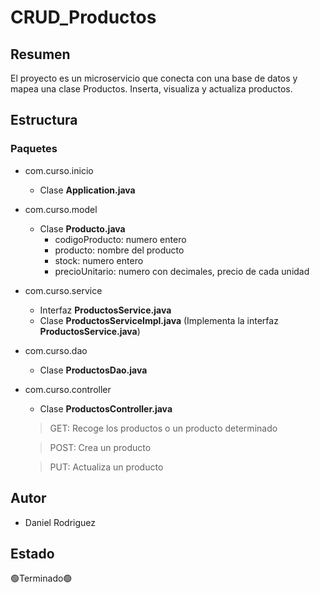 # CRUD_Productos
## Resumen
El proyecto es un microservicio que conecta con una base de datos y mapea una clase Productos. Inserta, visualiza y actualiza productos.
## Estructura
### Paquetes 
* com.curso.inicio
  - Clase **Application.java**
* com.curso.model
  - Clase **Producto.java**
    - codigoProducto: numero entero
    - producto: nombre del producto
    - stock: numero entero
    - precioUnitario: numero con decimales, precio de cada unidad
* com.curso.service
  - Interfaz **ProductosService.java**
  - Clase **ProductosServiceImpl.java** (Implementa la interfaz **ProductosService.java**)
* com.curso.dao
  - Clase **ProductosDao.java**
* com.curso.controller
  - Clase **ProductosController.java**
  
   >GET: Recoge los productos o un producto determinado
   
   >POST: Crea un producto
   
   >PUT: Actualiza un producto
   
## Autor
* Daniel Rodriguez
## Estado
🟢Terminado🟢
